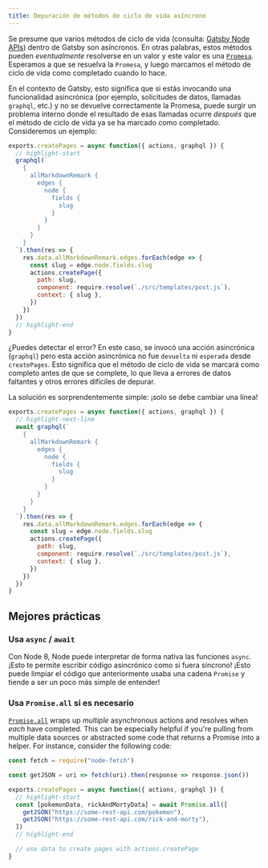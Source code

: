 ```yaml
---
title: Depuración de métodos de ciclo de vida asíncrono
---
```


Se presume que varios métodos de ciclo de vida (consulta: [Gatsby Node APIs](/docs/node-apis/)) dentro de Gatsby son asíncronos. En otras palabras, estos métodos pueden _eventualmente_ resolverse en un valor y este valor es una [`Promesa`](https://developer.mozilla.org/en-US/docs/Web/JavaScript/Reference/Global_Objects/Promise). Esperamos a que se resuelva la `Promesa`, y luego marcamos el método de ciclo de vida como completado cuando lo hace.

En el contexto de Gatsby, esto significa que si estás invocando una funcionalidad asincrónica (por ejemplo, solicitudes de datos, llamadas `graphql`, etc.) y no se devuelve correctamente la Promesa, puede surgir un problema interno donde el resultado de esas llamadas ocurre _después_ que el método de ciclo de vida ya se ha marcado como completado. Consideremos un ejemplo:

```js:title=gatsby-node.js
exports.createPages = async function({ actions, graphql }) {
  // highlight-start
  graphql(`
    {
      allMarkdownRemark {
        edges {
          node {
            fields {
              slug
            }
          }
        }
      }
    }
  `).then(res => {
    res.data.allMarkdownRemark.edges.forEach(edge => {
      const slug = edge.node.fields.slug
      actions.createPage({
        path: slug,
        component: require.resolve(`./src/templates/post.js`),
        context: { slug },
      })
    })
  })
  // highlight-end
}
```

¿Puedes detectar el error? En este caso, se invocó una acción asincrónica (`graphql`) pero esta acción asincrónica no fue `devuelta` ni `esperada` desde `createPages`. Esto significa que el método de ciclo de vida se marcará como completo antes de que se complete, lo que lleva a errores de datos faltantes y otros errores difíciles de depurar.

La solución es sorprendentemente simple: ¡solo se debe cambiar una línea!

```js:title=gatsby-node.js
exports.createPages = async function({ actions, graphql }) {
  // highlight-next-line
  await graphql(`
    {
      allMarkdownRemark {
        edges {
          node {
            fields {
              slug
            }
          }
        }
      }
    }
  `).then(res => {
    res.data.allMarkdownRemark.edges.forEach(edge => {
      const slug = edge.node.fields.slug
      actions.createPage({
        path: slug,
        component: require.resolve(`./src/templates/post.js`),
        context: { slug },
      })
    })
  })
}
```

## Mejores prácticas

### Usa `async` / `await`

Con Node 8, Node puede interpretar de forma nativa las funciones `async`. ¡Esto te permite escribir código asincrónico como si fuera síncrono! ¡Esto puede limpiar el código que anteriormente usaba una cadena `Promise` y tiende a ser un poco más simple de entender!

### Usa `Promise.all` si es necesario

[`Promise.all`](https://developer.mozilla.org/en-US/docs/Web/JavaScript/Reference/Global_Objects/Promise/all) wraps up _multiple_ asynchronous actions and resolves when _each_ have completed. This can be especially helpful if you're pulling from multiple data sources or abstracted some code that returns a Promise into a helper. For instance, consider the following code:

```js:title=gatsby-node.js
const fetch = require("node-fetch")

const getJSON = uri => fetch(uri).then(response => response.json())

exports.createPages = async function({ actions, graphql }) {
  // highlight-start
  const [pokemonData, rickAndMortyData] = await Promise.all([
    getJSON("https://some-rest-api.com/pokemon"),
    getJSON("https://some-rest-api.com/rick-and-morty"),
  ])
  // highlight-end

  // use data to create pages with actions.createPage
}
```
